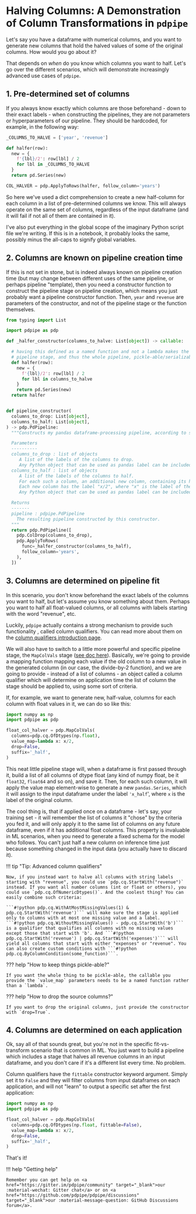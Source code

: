 # Halving Columns: A Demonstration of Column Transformations in `pdpipe`

Let's say you have a dataframe with numerical columns, and you want to generate
new columns that hold the halved values of some of the original columns. How 
would you go about it?

That depends on *when* do you know which columns you want to half. Let's go
over the different scenarios, which will demonstrate increasingly advanced
use cases of `pdpipe`.

## 1. Pre-determined set of columns

If you always know exactly which columns are those beforehand - down to their
exact labels - when constructing the pipelines, they are not parameters or
hyperparameters of our pipeline. They should be hardcoded, for example, in the
following way:

```python
_COLUMNS_TO_HALVE = ['year', 'revenue']

def halfer(row):
  new = {
    f'{lbl}/2': row[lbl] / 2
    for lbl in _COLUMNS_TO_HALVE
  }
  return pd.Series(new)

COL_HALVER = pdp.ApplyToRows(halfer, follow_column='years')
```

So here we've used a dict comprehension to create a new half-column for each column in a list of pre-determined columns we know. This will always operate on the same set of columns, regardless of the input dataframe (and it will fail if not all of them are contained in it).

I've also put everything in the global scope of the imaginary Python script file we're writing. If this is in a notebook, it probably looks the same, possibly minus the all-caps to signify global variables.


## 2. Columns are known on pipeline creation time

If this is not set in stone, but is indeed always known on pipeline creation time (but may change between different uses of the same pipeline, or perhaps pipeline "template), then you need a constructor function to construct the pipeline stage on pipeline creation, which means you just probably want a pipeline constructor function. Then, `year` and `revenue` are parameters of the constructor, and not of the pipeline stage or the function themselves. 

```python
from typing import List

import pdpipe as pdp

def _halfer_constructor(columns_to_halve: List[object]) -> callable:

  # having this defined as a named function and not a lambda makes the resulting
  # pipeline stage, and thus the whole pipeline, pickle-able/serializable
  def halfer(row):
    new = {
      f'{lbl}/2': row[lbl] / 2
      for lbl in columns_to_halve
    }
    return pd.Series(new)
  return halfer


def pipeline_constructor(
  columns_to_drop: List[object],
  columns_to_half: List[object],
) -> pdp.PdPipeline:
  """Constructs my pandas dataframe-processing pipeline, according to some input arguments.

  Parameters
  ----------
  columns_to_drop : list of objects
     A list of the labels of the columns to drop.
     Any Python object that can be used as pandas label can be included in the list.
  columns_to_half : list of objects
     A list of the labels of the columns to half.
     For each such a column, an additional new column, containing its halved values, is generated.
     Each new column has the label "x/2", where "x" is the label of the corresponding original column.
     Any Python object that can be used as pandas label can be included in the list.

  Returns
  -------
  pipeline : pdpipe.PdPipeline
    The resulting pipeline constructed by this constructor.
  """
  return pdp.PdPipeline([
    pdp.ColDrop(columns_to_drop),
    pdp.ApplyToRows(
      func=_halfer_constructor(columns_to_half),
      follow_column='years',
    ),
  ])
```


## 3. Columns are determined on pipeline fit

In this scenario, you don't know beforehand the exact labels of the columns you want to half, but let's assume you know something about them. Perhaps you want to half all float-valued columns, or all columns with labels starting with the word "revenue", etc.

Luckily, `pdpipe` actually contains a strong mechanism to provide such functionality , called column qualifiers. You can read more about them on the [column qualifiers introduction page](https://pdpipe.readthedocs.io/en/latest/starting/cq/).

We will also have to switch to a little more powerful and specific pipeline stage, the `MapColVals` stage ([see doc here](https://pdpipe.readthedocs.io/en/latest/reference/col_generation/#pdpipe.col_generation.MapColVals)). Basically, we're going to provide a mapping function mapping each value if the old column to a new value in the generated column (in our case, the divide-by-2 function), and we are going to provide - instead of a list of columns - an object called a column qualifier which will determine on application time the list of column the stage should be applied to, using some sort of criteria.

If, for example, we want to generate new, half-value, columns for each column with float values in it, we can do so like this:

```python
import numpy as np
import pdpipe as pdp

float_col_halver = pdp.MapColVals(
  columns=pdp.cq.OfDtypes(np.float),
  value_map=lambda x: x/2,
  drop=False,
  suffix='_half',
)
```

This neat little pipeline stage will, when a dataframe is first passed through it, build a list of all columns of dtype float (any kind of numpy float, be it `float32`, `float64` and so on), and save it. Then, for each such column, it will apply the value map element-wise to generate a new `pandas.Series`, which it will assign to the input dataframe under the label `'x_half`', where `x` is the label of the original column.

The cool thing is, that if applied once on a dataframe - let's say, your training set - it will remember the list of columns it "chose" by the criteria you fed it, and will only apply it to the same list of columns on any future dataframe, even if it has additional float columns. This property is invaluable in ML scenarios, when you need to generate a fixed schema for the model who follows. You can't just half a new column on inference time just because something changed in the input data (you actually have to discard it).

!!! tip "Tip: Advanced column qualifiers"

    Now, if you instead want to halve all columns with string labels starting with "revenue", you could use `pdp.cq.StartWith("revenue")` instead. If you want all number columns (int or float or others), you could use `pdp.cq.OfNumericDtypes()`. And the coolest thing? You can easily combine such criteria:

    ```#!python pdp.cq.WithAtMostMissingValues(1) & pdp.cq.StartWith('revenue')``` will make sure the stage is applied only to columns with at most one missing value and a label. ```#!python pdp.cq.WithoutMissingValues() - pdp.cq.StartWith('b')``` is a qualifier that qualifies all columns with no missing values except those that start with 'b'. And ```#!python pdp.cq.StartWith('revenue') | pdp.cq.StartWith('expenses')``` will yield all columns that start with either "expenses" or "revenue". You can also create custom conditions with ```#!python pdp.cq.ByColumnCondition(some_function)```.

??? help "How to keep things pickle-able?"

    If you want the whole thing to be pickle-able, the callable you provide the `value_map` parameters needs to be a named function rather than a `lambda`.

??? help "How to drop the source columns?"

    If you want to drop the original columns, just provide the constructor
    with `drop=True`.


## 4. Columns are determined on each application

Ok, say all of that sounds great, but you're not in the specific fit-vs-transform scenario that is common in ML. You just want to build a pipeline which includes a stage that halves all revenue columns in an input dataframe, and you don't care if it's a different list every time. No problem.

Column qualifiers have the `fittable` constructor keyword argument. Simply set it to `False` and they will filter columns from input dataframes on each application, and will not "learn" to output a specific set after the first application:

```python
import numpy as np
import pdpipe as pdp

float_col_halver = pdp.MapColVals(
  columns=pdp.cq.OfDtypes(np.float, fittable=False),
  value_map=lambda x: x/2,
  drop=False,
  suffix='_half',
)
```

That's it!

!!! help "Getting help"

    Remember you can get help on <a href="https://gitter.im/pdpipe/community" target="_blank">our :material-wechat: Gitter chat</a> or on <a href="https://github.com/pdpipe/pdpipe/discussions" target="_blank">our :material-message-question: GitHub Discussions forum</a>.


